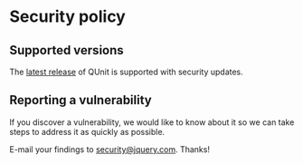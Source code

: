 # Security policy

## Supported versions

The [latest release](https://qunitjs.com/#current-release) of QUnit is supported with security updates.

## Reporting a vulnerability

If you discover a vulnerability, we would like to know about it so we can take steps to address it as quickly as possible.

E-mail your findings to security@jquery.com. Thanks! 
